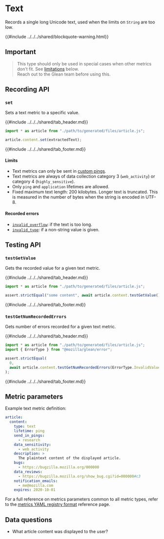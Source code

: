 # Text

Records a single long Unicode text, used when the limits on `String` are too low.

{{#include ../../../shared/blockquote-warning.html}}

## Important

> This type should only be used in special cases when other metrics don't fit.
> See [limitations](#limits) below.  
> Reach out to the Glean team before using this.

## Recording API

### `set`

Sets a text metric to a specific value.

{{#include ../../../shared/tab_header.md}}

<div data-lang="Kotlin" class="tab"></div>

<div data-lang="Java" class="tab"></div>

<div data-lang="Swift" class="tab"></div>

<div data-lang="Python" class="tab"></div>

<div data-lang="JavaScript" class="tab">

```js
import * as article from "./path/to/generated/files/article.js";

article.content.set(extractedText);
```
</div>

<div data-lang="Rust" class="tab"></div>

<div data-lang="Firefox Desktop" class="tab"></div>

{{#include ../../../shared/tab_footer.md}}

#### Limits

* Text metrics can only be sent in [custom pings](../../user/pings/custom.md).
* Text metrics are always of data collection category 3 (`web_activity`) or category 4 (`highly_sensitive`).
* Only `ping` and `application` lifetimes are allowed.
* Fixed maximum text length: 200 kilobytes.
  Longer text is truncated. This is measured in the number of bytes when the string is encoded in UTF-8.

#### Recorded errors

* [`invalid_overflow`](../../user/metrics/error-reporting.md): if the text is too long.
* [`invalid_type`](../../user/metrics/error-reporting.md): if a non-string value is given.

## Testing API

### `testGetValue`

Gets the recorded value for a given text metric.

{{#include ../../../shared/tab_header.md}}

<div data-lang="Kotlin" class="tab"></div>

<div data-lang="Java" class="tab"></div>

<div data-lang="Swift" class="tab"></div>

<div data-lang="Python" class="tab"></div>

<div data-lang="JavaScript" class="tab">

```js
import * as article from "./path/to/generated/files/article.js";

assert.strictEqual("some content", await article.content.testGetValue());
```

</div>

<div data-lang="Rust" class="tab"></div>

<div data-lang="Firefox Desktop" class="tab"></div>

{{#include ../../../shared/tab_footer.md}}

### `testGetNumRecordedErrors`

Gets number of errors recorded for a given text metric.

{{#include ../../../shared/tab_header.md}}

<div data-lang="Kotlin" class="tab"></div>

<div data-lang="Java" class="tab"></div>

<div data-lang="Swift" class="tab"></div>

<div data-lang="Python" class="tab"></div>

<div data-lang="JavaScript" class="tab">

```js
import * as article from "./path/to/generated/files/article.js";
import { ErrorType } from "@mozilla/glean/error";

assert.strictEqual(
  0,
  await article.content.testGetNumRecordedErrors(ErrorType.InvalidValue)
);
```

</div>

<div data-lang="Rust" class="tab"></div>

<div data-lang="Firefox Desktop" class="tab"></div>

{{#include ../../../shared/tab_footer.md}}

## Metric parameters

Example text metric definition:

```yaml
article:
  content:
    type: text
    lifetime: ping
    send_in_pings:
      - research
    data_sensitivity:
      - web_activity
    description: >
      The plaintext content of the displayed article.
    bugs:
      - https://bugzilla.mozilla.org/000000
    data_reviews:
      - https://bugzilla.mozilla.org/show_bug.cgi?id=000000#c3
    notification_emails:
      - me@mozilla.com
    expires: 2020-10-01
```

For a full reference on metrics parameters common to all metric types,
refer to the [metrics YAML registry format](../yaml/metrics.md) reference page.

## Data questions

* What article content was displayed to the user?
